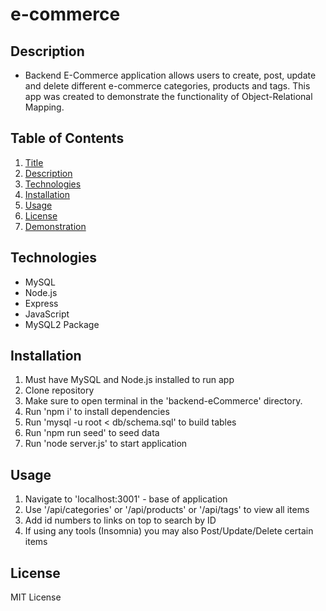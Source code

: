# e-commerce

## Description
- Backend E-Commerce application allows users to create, post, update and delete different e-commerce categories, products and tags. This app was created to demonstrate the functionality of Object-Relational Mapping.

## Table of Contents
1.  [Title](#title)
2.  [Description](#description)
3.  [Technologies](#technologies)
4.  [Installation](#installation)
5.  [Usage](#usage)
6.  [License](#license)
7.  [Demonstration](#demonstration)


## Technologies
- MySQL
- Node.js
- Express
- JavaScript
- MySQL2 Package

## Installation
1. Must have MySQL and Node.js installed to run app
2. Clone repository
3. Make sure to open terminal in the 'backend-eCommerce' directory.
4. Run 'npm i' to install dependencies
5. Run 'mysql -u root < db/schema.sql' to build tables
6. Run 'npm run seed' to seed data
7. Run 'node server.js' to start application

## Usage
1. Navigate to 'localhost:3001' - base of application
2. Use '/api/categories' or '/api/products' or '/api/tags' to view all items
3. Add id numbers to links on top to search by ID
4. If using any tools (Insomnia) you may also Post/Update/Delete certain items

## License
MIT License